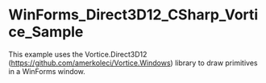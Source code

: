 # WinForms_Direct3D12_CSharp_Vortice_Sample
This example uses the Vortice.Direct3D12 (https://github.com/amerkoleci/Vortice.Windows) library to draw primitives in a WinForms window.
